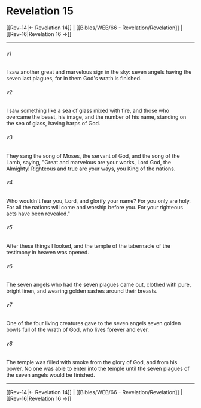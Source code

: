 # Revelation 15

[[Rev-14|← Revelation 14]] | [[Bibles/WEB/66 - Revelation/Revelation]] | [[Rev-16|Revelation 16 →]]
***



###### v1 
I saw another great and marvelous sign in the sky: seven angels having the seven last plagues, for in them God's wrath is finished. 

###### v2 
I saw something like a sea of glass mixed with fire, and those who overcame the beast, his image, and the number of his name, standing on the sea of glass, having harps of God. 

###### v3 
They sang the song of Moses, the servant of God, and the song of the Lamb, saying, "Great and marvelous are your works, Lord God, the Almighty! Righteous and true are your ways, you King of the nations. 

###### v4 
Who wouldn't fear you, Lord, and glorify your name? For you only are holy. For all the nations will come and worship before you. For your righteous acts have been revealed." 

###### v5 
After these things I looked, and the temple of the tabernacle of the testimony in heaven was opened. 

###### v6 
The seven angels who had the seven plagues came out, clothed with pure, bright linen, and wearing golden sashes around their breasts. 

###### v7 
One of the four living creatures gave to the seven angels seven golden bowls full of the wrath of God, who lives forever and ever. 

###### v8 
The temple was filled with smoke from the glory of God, and from his power. No one was able to enter into the temple until the seven plagues of the seven angels would be finished.

***
[[Rev-14|← Revelation 14]] | [[Bibles/WEB/66 - Revelation/Revelation]] | [[Rev-16|Revelation 16 →]]
